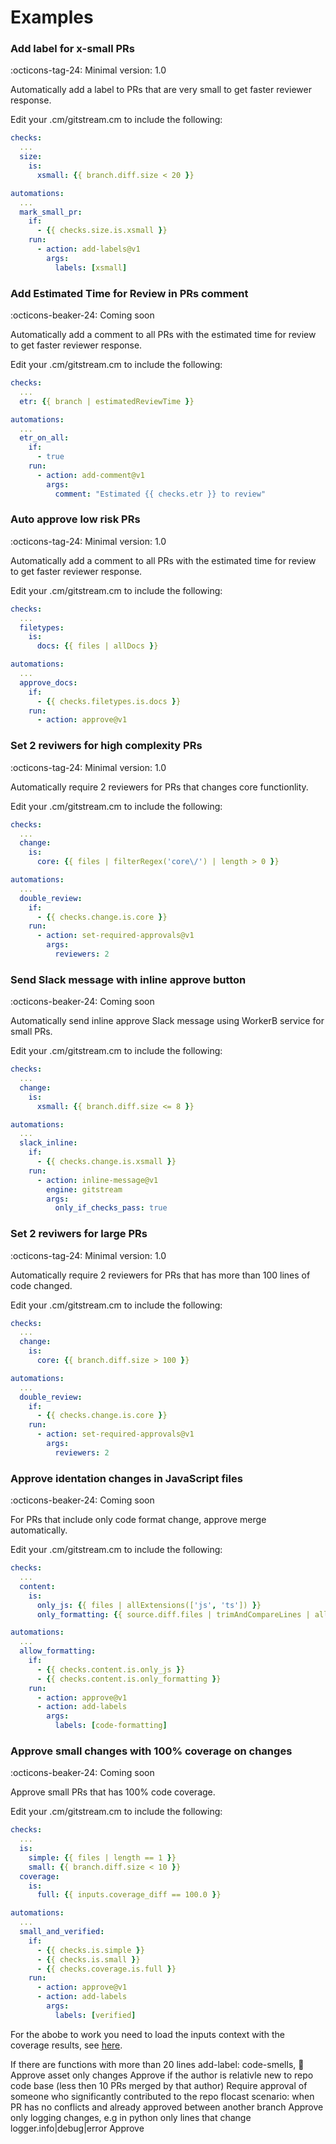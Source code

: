 # Examples

### Add label for x-small PRs

:octicons-tag-24: Minimal version: 1.0

Automatically add a label to PRs that are very small to get faster reviewer response.

Edit your .cm/gitstream.cm to include the following:

```yaml
checks:
  ...
  size:
    is:
      xsmall: {{ branch.diff.size < 20 }}

automations:
  ...
  mark_small_pr:
    if:
      - {{ checks.size.is.xsmall }}
    run:
      - action: add-labels@v1
        args:
          labels: [xsmall]
```

### Add Estimated Time for Review in PRs comment 

:octicons-beaker-24: Coming soon

Automatically add a comment to all PRs with the estimated time for review to get faster reviewer response.

Edit your .cm/gitstream.cm to include the following:

```yaml
checks:
  ...
  etr: {{ branch | estimatedReviewTime }}

automations:
  ...
  etr_on_all:
    if:
      - true
    run:
      - action: add-comment@v1
        args:
          comment: "Estimated {{ checks.etr }} to review"
```

### Auto approve low risk PRs 

:octicons-tag-24: Minimal version: 1.0

Automatically add a comment to all PRs with the estimated time for review to get faster reviewer response.

Edit your .cm/gitstream.cm to include the following:

```yaml
checks:
  ...
  filetypes:
    is:
      docs: {{ files | allDocs }}

automations:
  ...
  approve_docs:
    if:
      - {{ checks.filetypes.is.docs }}
    run:
      - action: approve@v1
```

### Set 2 reviwers for high complexity PRs 

:octicons-tag-24: Minimal version: 1.0

Automatically require 2 reviewers for PRs that changes core functionlity.

Edit your .cm/gitstream.cm to include the following:

```yaml
checks:
  ...
  change:
    is:
      core: {{ files | filterRegex('core\/') | length > 0 }}

automations:
  ...
  double_review:
    if:
      - {{ checks.change.is.core }}
    run:
      - action: set-required-approvals@v1
        args:
          reviewers: 2
```

### Send Slack message with inline approve button 

:octicons-beaker-24: Coming soon

Automatically send inline approve Slack message using WorkerB service for small PRs.

Edit your .cm/gitstream.cm to include the following:

```yaml
checks:
  ...
  change:
    is:
      xsmall: {{ branch.diff.size <= 8 }}

automations:
  ...
  slack_inline:
    if:
      - {{ checks.change.is.xsmall }}
    run:
      - action: inline-message@v1
        engine: gitstream
        args:
          only_if_checks_pass: true
```

### Set 2 reviwers for large PRs 

:octicons-tag-24: Minimal version: 1.0

Automatically require 2 reviewers for PRs that has more than 100 lines of code changed.

Edit your .cm/gitstream.cm to include the following:

```yaml
checks:
  ...
  change:
    is:
      core: {{ branch.diff.size > 100 }}

automations:
  ...
  double_review:
    if:
      - {{ checks.change.is.core }}
    run:
      - action: set-required-approvals@v1
        args:
          reviewers: 2
```

### Approve identation changes in JavaScript files 

:octicons-beaker-24: Coming soon

For PRs that include only code format change, approve merge automatically.

Edit your .cm/gitstream.cm to include the following:


```yaml
checks:
  ...
  content:
    is:
      only_js: {{ files | allExtensions(['js', 'ts']) }}
      only_formatting: {{ source.diff.files | trimAndCompareLines | allTrue }}

automations:
  ...
  allow_formatting:
    if:
      - {{ checks.content.is.only_js }}
      - {{ checks.content.is.only_formatting }}
    run:
      - action: approve@v1
      - action: add-labels
        args:
          labels: [code-formatting]

```

### Approve small changes with 100% coverage on changes 

:octicons-beaker-24: Coming soon

Approve small PRs that has 100% code coverage.

Edit your .cm/gitstream.cm to include the following:

```yaml
checks:
  ...
  is:
    simple: {{ files | length == 1 }}
    small: {{ branch.diff.size < 10 }}
  coverage:
    is:
      full: {{ inputs.coverage_diff == 100.0 }}

automations:
  ...
  small_and_verified:
    if:
      - {{ checks.is.simple }}
      - {{ checks.is.small }}
      - {{ checks.coverage.is.full }}
    run:
      - action: approve@v1
      - action: add-labels
        args:
          labels: [verified]

```

For the abobe to work you need to load the inputs context with the coverage results, see [here](22_custom-context.md).




If there are functions with more than 20 lines 
add-label: code-smells, 💩
Approve
asset only changes 
Approve
if the author is relativle new to repo code base (less then 10 PRs merged by that author)
Require approval of someone who significantly contributed to the repo
flocast scenario: when PR has no conflicts and already approved between another branch 
Approve
only logging changes, e.g in python only lines that change logger.info|debug|error
Approve